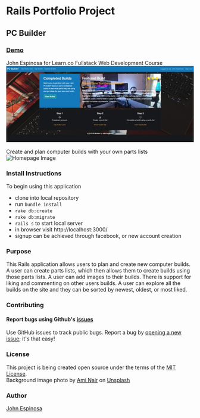 # Rails Portfolio Project
## PC Builder

### [Demo](https://jespnpcbuilderapp.herokuapp.com/)


  John Espinosa for Learn.co Fullstack Web Development Course
  ![Homepage Image]( app/assets/images/Screenshot1.png "Homepage")

  Create and plan computer builds with your own parts lists
  ![Homepage Image]( app/assets/images/Screenshot2.png "Homepage")


### Install Instructions
  To begin using this application
  - clone into local repository
  - run `bundle install`
  - `rake db:create`
  - `rake db:migrate`
  - `rails s` to start local server
  - in browser visit http://localhost:3000/
  - signup can be achieved through facebook, or new account creation

### Purpose
  This Rails application allows users to plan and create new computer builds. A user can create parts lists, which then allows them to create builds using those parts lists. A user can add images to their builds. There is support for liking and commenting on other users builds. A user can explore all the builds on the site and they can be sorted by newest, oldest, or most liked. 

### Contributing
#### Report bugs using Github's [issues](https://github.com/johnfelixespinosa/pc_builder/issues)
  Use GitHub issues to track public bugs. Report a bug by [opening a new issue](https://github.com/johnfelixespinosa/pc_builder/issues/new); it's that easy!

### License
  This project is being created open source under the terms of the [MIT License](http://opensource.org/licenses/MIT).  
  Background image photo by [Ami Nair](https://unsplash.com/@a_myth) on [Unsplash](https://unsplash.com)

### Author
  [John Espinosa](http://johnfelixespinosa.github.io/)

